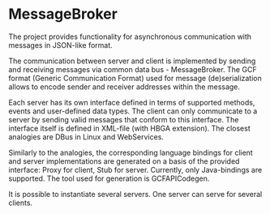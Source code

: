 MessageBroker
=============

The project provides functionality for asynchronous communication with messages in JSON-like format.

The communication between server and client is implemented by sending and receiving messages via common data bus - 
MessageBroker. The GCF format (Generic Communication Format) used for message (de)serialization allows to encode 
sender and receiver addresses within the message. 

Each server has its own interface defined in terms of supported methods, events and user-defined data types. 
The client can only communicate to a server by sending valid messages that conform to this interface. The interface itself
is defined in XML-file (with HBGA extension). The closest analogies are DBus in Linux and WebServices.

Similarly to the analogies, the corresponding language bindings for client and server implementations are generated 
on a basis of the provided interface: <InterfaceName>Proxy for client, <InterfaceName>Stub for server. Currently, 
only Java-bindings are supported. The tool used for generation is GCFAPICodegen. 

It is possible to instantiate several servers. One server can serve for several clients.
